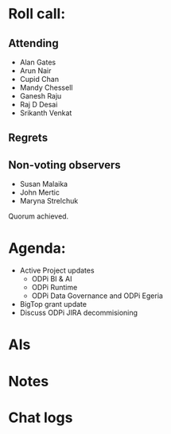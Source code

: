 # Roll call:

## Attending
* Alan Gates
* Arun Nair
* Cupid Chan
* Mandy Chessell
* Ganesh Raju
* Raj D Desai
* Srikanth Venkat

## Regrets


## Non-voting observers
* Susan Malaika
* John Mertic
* Maryna Strelchuk

Quorum achieved.

# Agenda:

* Active Project updates
  * ODPi BI & AI
  * ODPi Runtime
  * ODPi Data Governance and ODPi Egeria
* BigTop grant update
* Discuss ODPi JIRA decommisioning 

# AIs

# Notes

# Chat logs
